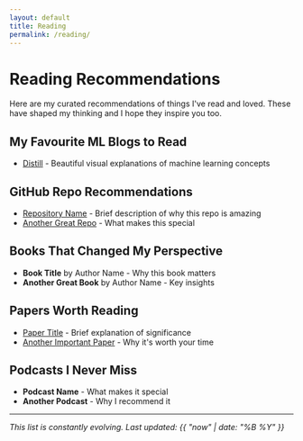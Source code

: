 ```yaml
---
layout: default
title: Reading
permalink: /reading/
---
```


# Reading Recommendations

Here are my curated recommendations of things I've read and loved. These have shaped my thinking and I hope they inspire you too.

## My Favourite ML Blogs to Read

- [Distill](https://distill.pub/) - Beautiful visual explanations of machine learning concepts

## GitHub Repo Recommendations

- [Repository Name](https://github.com/username/repo) - Brief description of why this repo is amazing
- [Another Great Repo](https://github.com/username/repo) - What makes this special

## Books That Changed My Perspective

- **Book Title** by Author Name - Why this book matters
- **Another Great Book** by Author Name - Key insights

## Papers Worth Reading

- [Paper Title](https://arxiv.org/abs/xxxx.xxxxx) - Brief explanation of significance
- [Another Important Paper](https://arxiv.org/abs/xxxx.xxxxx) - Why it's worth your time

## Podcasts I Never Miss

- **Podcast Name** - What makes it special
- **Another Podcast** - Why I recommend it

---

*This list is constantly evolving. Last updated: {{ "now" | date: "%B %Y" }}*
